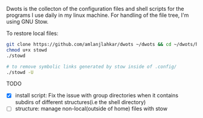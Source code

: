 Dwots is the collecton of the configuration files and shell scripts
for the programs I use daily in my linux machine.
For handling of the file tree, I'm using GNU Stow.

To restore local files:
```bash
git clone https://github.com/amlanjlahkar/dwots ~/dwots && cd ~/dwots/home/
chmod u+x stowd
./stowd

# to remove symbolic links generated by stow inside of .config/
./stowd -U
```

TODO
  - [X] install script: Fix the issue with group directories when it contains subdirs of different structures(i.e the shell directory)
  - [ ] structure: manage non-local(outside of home) files with stow
